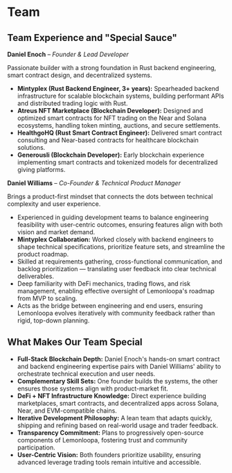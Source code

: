 # Team

## Team Experience and "Special Sauce"

**Daniel Enoch** – *Founder & Lead Developer*

Passionate builder with a strong foundation in Rust backend engineering, smart contract design, and decentralized systems.

* **Mintyplex (Rust Backend Engineer, 3+ years):** Spearheaded backend infrastructure for scalable blockchain systems, building performant APIs and distributed trading logic with Rust.
* **Atreus NFT Marketplace (Blockchain Developer):** Designed and optimized smart contracts for NFT trading on the Near and Solana ecosystems, handling token minting, auctions, and secure settlements.
* **HealthgoHQ (Rust Smart Contract Engineer):** Delivered smart contract consulting and Near-based contracts for healthcare blockchain solutions.
* **Generousli (Blockchain Developer):** Early blockchain experience implementing smart contracts and tokenized models for decentralized giving platforms.

**Daniel Williams** – *Co-Founder & Technical Product Manager*

Brings a product-first mindset that connects the dots between technical complexity and user experience.

* Experienced in guiding development teams to balance engineering feasibility with user-centric outcomes, ensuring features align with both vision and market demand.
* **Mintyplex Collaboration:** Worked closely with backend engineers to shape technical specifications, prioritize feature sets, and streamline the product roadmap.
* Skilled at requirements gathering, cross-functional communication, and backlog prioritization — translating user feedback into clear technical deliverables.
* Deep familiarity with DeFi mechanics, trading flows, and risk management, enabling effective oversight of Lemonloopa's roadmap from MVP to scaling.
* Acts as the bridge between engineering and end users, ensuring Lemonloopa evolves iteratively with community feedback rather than rigid, top-down planning.

## What Makes Our Team Special

* **Full-Stack Blockchain Depth:** Daniel Enoch's hands-on smart contract and backend engineering expertise pairs with Daniel Williams' ability to orchestrate technical execution and user needs.
* **Complementary Skill Sets:** One founder builds the systems, the other ensures those systems align with product-market fit.
* **DeFi + NFT Infrastructure Knowledge:** Direct experience building marketplaces, smart contracts, and decentralized apps across Solana, Near, and EVM-compatible chains.
* **Iterative Development Philosophy:** A lean team that adapts quickly, shipping and refining based on real-world usage and trader feedback.
* **Transparency Commitment:** Plans to progressively open-source components of Lemonloopa, fostering trust and community participation.
* **User-Centric Vision:** Both founders prioritize usability, ensuring advanced leverage trading tools remain intuitive and accessible.

